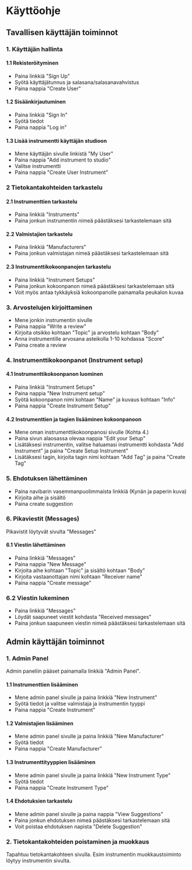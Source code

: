 # Käyttöohje

## Tavallisen käyttäjän toiminnot

### 1. Käyttäjän hallinta

#### 1.1 Rekisteröityminen
- Paina linkkiä "Sign Up"
- Syötä käyttäjätunnus ja salasana/salasanavahvistus
- Paina nappia "Create User"

#### 1.2 Sisäänkirjautuminen
- Paina linkkiä "Sign In"
- Syötä tiedot
- Paina nappia "Log in"

#### 1.3 Lisää instrumentti käyttäjän studioon
- Mene käyttäjän sivulle linkistä "My User"
- Paina nappia "Add instrument to studio"
- Valitse instrumentti
- Paina nappia "Create User Instrument"

### 2 Tietokantakohteiden tarkastelu

#### 2.1 Instrumenttien tarkastelu
- Paina linkkiä "Instruments"
- Paina jonkun instrumentin nimeä päästäksesi tarkastelemaan sitä

#### 2.2 Valmistajien tarkastelu
- Paina linkkiä "Manufacturers"
- Paina jonkun valmistajan nimeä päästäksesi tarkastelemaan sitä

#### 2.3 Instrumenttikokoonpanojen tarkastelu
- Paina linkkiä "Instrument Setups"
- Paina jonkun kokoonpanon nimeä päästäksesi tarkastelemaan sitä
- Voit myös antaa tykkäyksiä kokoonpanolle painamalla peukalon kuvaa

### 3. Arvostelujen kirjoittaminen
- Mene jonkin instrumentin sivulle
- Paina nappia "Write a review"
- Kirjoita otsikko kohtaan "Topic" ja arvostelu kohtaan "Body"
- Anna instrumentille arvosana asteikolla 1-10 kohdassa "Score"
- Paina create a review

### 4. Instrumenttikokoonpanot (Instrument setup)

#### 4.1 Instrumenttikokoonpanon luominen
- Paina linkkiä "Instrument Setups"
- Paina nappia "New Instrument setup"
- Syötä kokoonpanon nimi kohtaan "Name" ja kuvaus kohtaan "Info"
- Paina nappia "Create Instrument Setup"

#### 4.2 Instrumenttien ja tagien lisääminen kokoonpanoon
- Mene oman instrumenttikokoonpanosi sivulle (Kohta 4.)
- Paina sivun alaosassa olevaa nappia "Edit your Setup"
- Lisätäksesi instrumentin, valitse haluamasi instrumentti kohdasta "Add Instrument" ja paina "Create Setup Instrument"
- Lisätäksesi tagin, kirjoita tagin nimi kohtaan "Add Tag" ja paina "Create Tag"

### 5. Ehdotuksen lähettäminen
- Paina navibarin vasemmanpuolimmaista linkkiä (Kynän ja paperin kuva)
- Kirjoita aihe ja sisältö
- Paina create suggestion

### 6. Pikaviestit (Messages)
Pikavistit löytyvät sivulta "Messages"
#### 6.1 Viestin lähettäminen
- Paina linkkiä "Messages"
- Paina nappia "New Message"
- Kirjoita aihe kohtaan "Topic" ja sisältö kohtaan "Body"
- Kirjoita vastaanottajan nimi kohtaan "Receiver name"
- Paina nappia "Create message"

### 6.2 Viestin lukeminen
- Paina linkkiä "Messages"
- Löydät saapuneet viestit kohdasta "Received messages"
- Paina jonkun saapuneen viestin nimeä päästäksesi tarkastelemaan sitä

## Admin käyttäjän toiminnot

### 1. Admin Panel

Admin paneliin pääset painamalla linkkiä "Admin Panel".

#### 1.1 Instrumenttien lisääminen
- Mene admin panel sivulle ja paina linkkiä "New Instrument"
- Syötä tiedot ja valitse valmistaja ja instrumentin tyyppi
- Paina nappia "Create Instrument"

#### 1.2 Valmistajien lisääminen
- Mene admin panel sivulle ja paina linkkiä "New Manufacturer"
- Syötä tiedot
- Paina nappia "Create Manufacturer"

#### 1.3 Instrumenttityyppien lisääminen
- Mene admin panel sivulle ja paina linkkiä "New Instrument Type"
- Syötä tiedot
- Paina nappia "Create Instrument Type"

#### 1.4 Ehdotuksien tarkastelu
- Mene admin panel sivulle ja paina nappia "View Suggestions"
- Paina jonkun ehdotuksen nimeä päästäksesi tarkastelemaan sitä
- Voit poistaa ehdotuksen napista "Delete Suggestion"

### 2. Tietokantakohteiden poistaminen ja muokkaus
Tapahtuu tietokantakohteen sivulla. Esim instrumentin muokkaustoiminto löytyy instrumentin sivulta.
